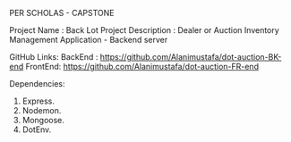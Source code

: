 PER SCHOLAS - CAPSTONE

Project Name        : Back Lot
Project Description : Dealer or Auction Inventory Management Application - Backend server

GitHub Links:
BackEnd : https://github.com/Alanimustafa/dot-auction-BK-end
FrontEnd: https://github.com/Alanimustafa/dot-auction-FR-end


Dependencies:
1. Express.
2. Nodemon.
3. Mongoose.
4. DotEnv.


